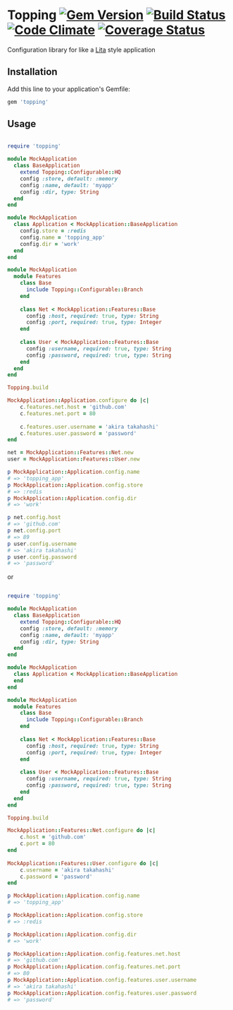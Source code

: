 # Topping [![Gem Version](https://badge.fury.io/rb/topping.svg)](https://badge.fury.io/rb/topping) [![Build Status](https://travis-ci.org/rike422/topping.svg?branch=master)](https://travis-ci.org/rike422/topping) [![Code Climate](https://codeclimate.com/github/rike422/topping/badges/gpa.svg)](https://codeclimate.com/github/rike422/topping) [![Coverage Status](https://coveralls.io/repos/github/rike422/topping/badge.svg?branch=master)](https://coveralls.io/github/rike422/topping?branch=master)
Configuration library for like a [Lita](https://github.com/litaio/lita) style application 

## Installation

Add this line to your application's Gemfile:

```ruby
gem 'topping'
```

## Usage

```ruby

require 'topping'

module MockApplication
  class BaseApplication
    extend Topping::Configurable::HQ
    config :store, default: :memory
    config :name, default: 'myapp'
    config :dir, type: String
  end
end

module MockApplication
  class Application < MockApplication::BaseApplication
  	config.store = :redis
  	config.name = 'topping_app'
  	config.dir = 'work'
  end
end

module MockApplication
  module Features
    class Base
      include Topping::Configurable::Branch
    end
    
    class Net < MockApplication::Features::Base
      config :host, required: true, type: String
      config :port, required: true, type: Integer
    end
    
    class User < MockApplication::Features::Base
      config :username, required: true, type: String
      config :password, required: true, type: String
    end
  end
end

Topping.build

MockApplication::Application.configure do |c|
	c.features.net.host = 'github.com'
	c.features.net.port = 80
	
	c.features.user.username = 'akira takahashi'
	c.features.user.password = 'password'	
end

net = MockApplication::Features::Net.new
user = MockApplication::Features::User.new 

p MockApplication::Application.config.name
# => 'topping_app'
p MockApplication::Application.config.store
# => :redis
p MockApplication::Application.config.dir
# => 'work'

p net.config.host 
# => 'github.com'
p net.config.port 
# => 89
p user.config.username
# => 'akira takahashi'
p user.config.password
# => 'password'

```

or 

```ruby

require 'topping'

module MockApplication
  class BaseApplication
    extend Topping::Configurable::HQ
    config :store, default: :memory
    config :name, default: 'myapp'
    config :dir, type: String
  end
end

module MockApplication
  class Application < MockApplication::BaseApplication
  end
end

module MockApplication
  module Features
    class Base
      include Topping::Configurable::Branch
    end
    
    class Net < MockApplication::Features::Base
      config :host, required: true, type: String
      config :port, required: true, type: Integer
    end
    
    class User < MockApplication::Features::Base
      config :username, required: true, type: String
      config :password, required: true, type: String
    end
  end
end

Topping.build

MockApplication::Features::Net.configure do |c|
	c.host = 'github.com'
	c.port = 80
end
	
MockApplication::Features::User.configure do |c|
	c.username = 'akira takahashi'
	c.password = 'password'	
end

p MockApplication::Application.config.name
# => 'topping_app'

p MockApplication::Application.config.store
# => :redis

p MockApplication::Application.config.dir
# => 'work'

p MockApplication::Application.config.features.net.host
# => 'github.com'
p MockApplication::Application.config.features.net.port
# => 80
p MockApplication::Application.config.features.user.username
# => 'akira takahashi'
p MockApplication::Application.config.features.user.password
# => 'password'

```
